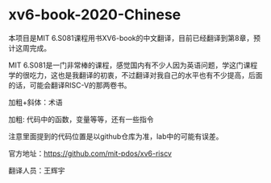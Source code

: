 # xv6-book-2020-Chinese
本项目是MIT 6.S081课程用书XV6-book的中文翻译，目前已经翻译到第8章，预计这周完成。

MIT 6.S081是一门非常棒的课程，感觉国内有不少人因为英语问题，学这门课程学的很吃力，这也是我翻译的初衷，不过翻译对我自己的水平也有不少提高，后面的话，可能会翻译RISC-V的那两卷书。

加粗+斜体：术语

加粗: 代码中的函数，变量等等，还有一些指令

注意里面提到的代码位置是以github仓库为准，lab中的可能有误差。

官方地址：https://github.com/mit-pdos/xv6-riscv

翻译人员：王辉宇

